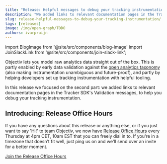 ```yaml
---
title: "Release: Helpful messages to debug your tracking instrumentation"
description: "We added links to relevant documentation pages in the Tracker SDK’s Validation messages, to help you debug your tracking instrumentation."
slug: release-helpful-messages-to-debug-your-tracking-instrumentation/
tags: [releases]
image: /img/open-graph/TODO
authors: ivarpruijn
---
```


<head>
  <meta property="og:title" content="Release: Helpful messages to debug your tracking instrumentation" />
</head>

import BlogImage from '@site/src/components/blog-image'
import JoinSlackLink from '@site/src/components/join-slack-link';

[taxonomy]: https://objectiv.io/docs/taxonomy/
[release-office-hours]: https://meet.google.com/sgc-jqgb-mtc

<intro>

Objectiv lets you model raw analytics data straight out of the box. This is partly enabled by early data 
validation against the [open analytics taxonomy][taxonomy] (also making instrumentation unambiguous and 
future-proof), and partly by helping developers set up tracking instrumentation with helpful tooling. 


In this release we focused on the second part: we added links to relevant documentation pages in the Tracker 
SDK's Validation messages, to help you debug your tracking instrumentation.

</intro>

<!--truncate-->

## Introducing: Release Office Hours
If you have any questions about this release or anything else, or if you just want to say 'Hi!' to team 
Objectiv, we now have [Release Office Hours][release-office-hours] every Thursday at 4pm CET, 10am EST that 
you can freely dial in to. If you're in a timezone that doesn’t fit well, just ping us 
on <JoinSlackLink linkText="Slack" /> and we'll send over an invite for a better moment.

[Join the Release Office Hours][release-office-hours]

